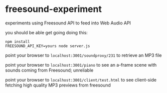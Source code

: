 # freesound-experiment
experiments using Freesound API to feed into Web Audio API

you should be able get going doing this:

```
npm install
FREESOUND_API_KEY=yours node server.js
```

point your browser to ```localhost:3001/soundproxy/231``` to retrieve an MP3 file

point your browser to ```localhost:3001/piano``` to see an a-frame scene with sounds coming from Freesound; unreliable

point your browser to ```localhost:3001/client/test.html``` to see client-side fetching high quality MP3 previews from freesound
